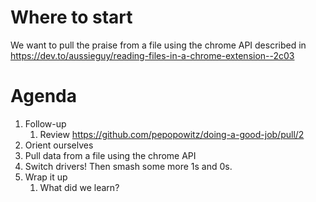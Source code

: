 # Where to start

We want to pull the praise from a file using the chrome API described in https://dev.to/aussieguy/reading-files-in-a-chrome-extension--2c03

# Agenda

1. Follow-up
   1. Review https://github.com/pepopowitz/doing-a-good-job/pull/2
2. Orient ourselves
3. Pull data from a file using the chrome API
4. Switch drivers! Then smash some more 1s and 0s.
5. Wrap it up
   1. What did we learn?
